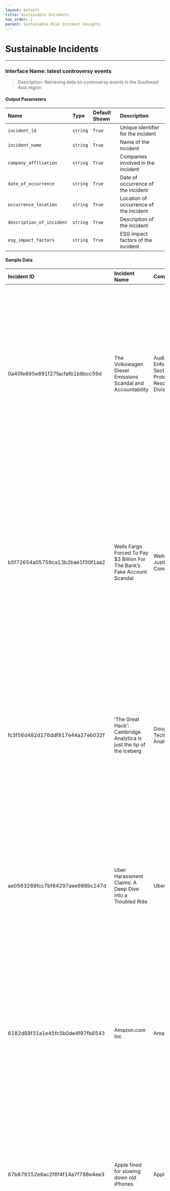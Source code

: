 ```yaml
---
layout: default
title: Sustainable Incidents
nav_order: 1
parent: Sustainable Risk Incident Insights
---
```



# Sustainable Incidents
---

### Interface Name: latest controversy events
> Description: Retrieving data on controversy events in the Southeast Asia region

#### Output Parameters
|Name|Type|Default Shown| Description|
|:---|:---|:---|:---|
|`incident_id`|`string`|`True`|Unique identifier for the incident|
|`incident_name`|`string`|`True`|Name of the incident|
|`company_affiliation`|`string`|`True`|Companies involved in the incident|
|`date_of_occurrence`|`string`|`True`|Date of occurrence of the incident|
|`occurrence_location`|`string`|`True`|Location of occurrence of the incident|
|`description_of_incident`|`string`|`True`|Description of the incident|
|`esg_impact_factors`|`string`|`True`|ESG impact factors of the incident|

#### Sample Data

|Incident ID|Incident Name|Company Affiliation |Date of Occurrence|Occurrence Location|Description of Incident|ESG Impact Factors (covering 28 indicators)|
|:---|:---|:---|:---|:---|:---|:---|
|0a40fe895e891f27facfafb1b8bcc59d|The Volkswagen Diesel Emissions Scandal and Accountability|Audi,Justice Department,Environmental Enforcement Section,Volkswagen,CARB,Environmental Protection Agency,SEC,California Air Resources Board,Air Enforcement Division,EPA| July, 2019 |United States,Germany|Volkswagen engaged in a massive fraud with dire consequences for the company and its stakeholders alike. Its corporate culture facilitated both the conception and perpetuation of the charade. It remains an open question, however, whether Volkswagen’s auditors and lawyers might have missed opportunities to prevent the scandal.|Controversial Event,Bribery & Fraud|
|b5f72654a05759ca13b2bae1f30f1aa2|Wells Fargo Forced To Pay $3 Billion For The Bank’s Fake Account Scandal|Wells Fargo,SEC,U.S. Department of Justice,DOJ,Securities and Exchange Commission| May 23, 2020 |United States,U.S.,Western District of North Carolina|Wells Fargo, the fourth largest bank in the United States, agreed on Friday to pay $3 billion to settle its long-running civil and criminal probes. The San Francisco-based bank announced that it will pay the substantial financial penalty to both the U.S. Department of Justice and the Securities and Exchange Commission. Roughly $500 million of the fine will be allocated to the SEC.|Controversial Event,Impact on Local Communities|
|fc3f56d482d176ddf917e44a27eb032f|‘The Great Hack’: Cambridge Analytica is just the tip of the iceberg|Google,WhatsApp,Facebook,Big Tech,YouTube,Instagram,Cambridge Analytica| Aug 16, 2021 |China,US|Facebook and Google have amassed data vaults with an unprecedented volume of information on human beings. Cambridge Analytica bragged that it had up to 5000 data points on every US voter. Mass corporate surveillance on such a scale threatens the essence of the right to privacy.|Civil Liberties,Controversial Event,Privacy & Data Security,Human Rights Concerns,Controversial Investments|
|ae0563288fcc7bf84297aee988bc247d|Uber Harassment Claims: A Deep Dive into a Troubled Ride|Uber,DeleteUber,Lyft| Sep 23, 2023 |Kherkher Garcia|In 2022, a group of more than 500 women filed a lawsuit against Uber alleging that they were sexually assaulted by their Uber drivers. An attorney can play a crucial role in helping individuals who have experienced harassment claims at Uber. Navigating the legal aspects of harassment claims can be complex.|Controversial Event|
|6182d88f31a1e45fc5b0de4f97fb6543|Amazon.com Inc|Amazon,Monumental,Ethical Consumer|  |Amazon,UK|Amazon is known for its shameless tax avoidance, workers’ rights abuses and environmental impacts. The company has been the subject of an Ethical Consumer global boycott call since 2012. We’ve summarised the key ethical issues to consider when it comes to Amazon.|Controversial Event,Energy & Climate Change,Biodiversity & Land Use,Impact on Local Communities,Controversial Investments|
|67b879152e6ac2f6f4f14a7f788e4ee3|Apple fined for slowing down old iPhones|Apple,Reddit,iOS| February 7, 2020 |France|France's competition and fraud watchdog said consumers were not warned. Apple said in a statement that it had resolved the issue with the watchdog. Many customers had long suspected that Apple slowed down older iPhones to encourage people to upgrade.|Controversial Event,Impact on Local Communities,Controversial Investments|
|14f4ac3c8898dadc9fe98a8d84da09ca|Judge: Pain and terror felt by passengers before Boeing Max crashed can be considered|Boeing| May 31, 2023 |Chicago,U.S.,Illinois,Ethiopia|Families of passengers who died in the crash of a Boeing 737 Max in Ethiopia can seek damages for the pain and terror suffered by victims in the minutes before the plane flew nose-down into the ground. The ruling is a setback for Boeing, which had argued that evidence about the victims' suffering would be speculative.|Controversial Event,Impact on Local Communities,Controversial Investments|
|bfd2ce8112cb2aaccd16526dbd879d71|Explainer: Goldman Sachs and its role in the multi-billion dollar 1MDB scandal|UMNO,DoJ,GS.N,1Malaysia Development Bhd,Goldman Sachs Group,U.S. Department of Justice,United Malays National Organisation,Goldman,1MDB,Reuters| October 12, 2023 |Malaysia,Hollywood,Beijing,U.S.,United States,.S.,China,KUALA LUMPUR|Malaysian and U.S. authorities say $4.5 billion was stolen from the now-defunct Malaysian fund 1Malaysia Development Bhd (1MDB) Goldman Sachs Group has sued Malaysia in a British arbitration court, as tensions escalate over a settlement agreement.|Controversial Event,Controversial Investments,Bribery & Fraud|
|882ab6d331d4337d37dbb08096982fe0|Exxon minimized climate change internally after conceding that fossil fuels cause it|The Wall Street Journal,Corporate Research on Greenhouse,Journal,Ex,Exxon,Center for Climate Integrity,R&D,ExxonMobil| September 15, 2023 |New York|Exxon raised doubts internally about the dangers of climate change, a report says. The Wall Street Journal cites internal company documents that were part of a lawsuit. Exxon, along with other oil and gas companies, is a defendant in multiple lawsuits.|Controversial Event,Energy & Climate Change,Impact on Local Communities,Controversial Investments,Governance Structures|
|b40b83fb33e8f75979b062a480ef6f37|Nike Sweatshop Scandal|Nike|  |Taiwan,Vietnam,Barcelona,Indonesia,Japan,China,South Korea|Nike was accused of using sweatshops to make activewear and shoes. The company eventually took measures to improve the working conditions of employees in its factories. This has allowed it to regain public trust and become a leading brand in the sportswear sector.|Anticompetitive Practices,Governance Structures,Customer Relations,Collective Bargaining & Unions,Civil Liberties,Impact on Local Communities,Controversial Event,Health & Safety,Human Rights Concerns,Product Safety & Quality,Labor Management Relations,Supply Chain Management,Child Labor,Supply Chain Labor Standards,Marketing & Advertising|












